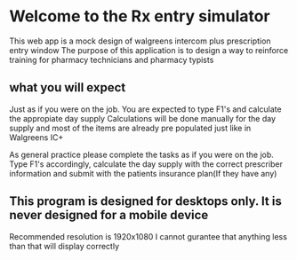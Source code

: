 # Welcome to the Rx entry simulator

This web app is a mock design of walgreens intercom plus prescription entry window
The purpose of this application is to design a way to reinforce training for
pharmacy technicians and pharmacy typists

## what you will expect

Just as if you were on the job. You are expected to type F1's and calculate the appropiate day supply
Calculations will be done manually for the day supply and most of the items are already pre populated
just like in Walgreens IC+ 

As general practice please complete the tasks as if you were on the job. Type F1's accordingly, calculate the day supply
with the correct prescriber information and submit with the patients insurance plan(If they have any)


## This program is designed for desktops only. It is never designed for a mobile device

Recommended resolution is 1920x1080
I cannot gurantee that anything less than that will display correctly